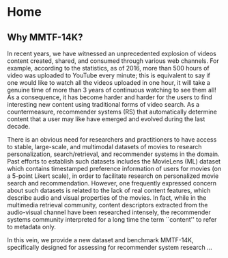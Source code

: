 # Home

## Why MMTF-14K?

In recent years, we have witnessed an unprecedented explosion of videos content created, shared, and consumed through various web channels. For example, according to the statistics, as of 2016, more than 500 hours of video was uploaded to YouTube every minute; this is equivalent to say if one would like to watch all the videos uploaded in one hour, it will take a genuine time of more than 3 years of continuous watching to see them all! As a consequence, it has become harder and harder for the users to find interesting new content using traditional forms of video search. As a countermeasure, recommender systems (RS) that automatically determine content that a user may like have emerged and evolved during the last decade.

There is an obvious need for researchers and practitioners to have access to stable, large-scale, and multimodal datasets of movies to research personalization, search/retrieval, and recommender systems in the domain. Past efforts to establish such datasets includes the MovieLens (ML) dataset which contains timestamped preference information of users for movies (on a 5-point Likert scale), in order to facilitate research on personalized movie search and recommendation. However, one frequently expressed concern about such datasets is related to the lack of real content features, which describe audio and visual properties of the movies. In fact, while in the multimedia retrieval community, content descriptors extracted from the audio-visual channel have been researched intensely, the recommender systems community interpreted for a long time the term ``content'' to refer to metadata only. 

In this vein, we provide a new dataset and benchmark MMTF-14K, specifically designed for assessing for recommender system research ...



